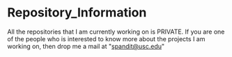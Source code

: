 # Repository_Information
All the repositories that I am currently working on is PRIVATE. If you are one of the people who is interested to know more about the projects I am working on, then drop me a mail at "spandit@usc.edu"
